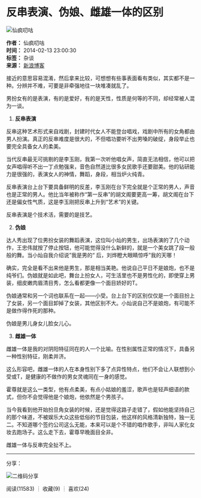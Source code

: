 # 反串表演、伪娘、雌雄一体的区别

![仙疯叨咕](http://p3.sinaimg.cn/1420020714/180/1)

**作者：** 仙疯叨咕  
**时间：** 2014-02-13 23:00:30  
**标签：** 杂谈  
**来源：** [新浪博客](http://blog.sina.com.cn/u/1420020714)

接近的意思容易混淆，然后拿来比较，可想想有些事表面看有类似，其实都不是一种。分辨并不难，可要是非牵强地往一块堆凑就乱了。

男扮女有的是表演，有的是爱好，有的是天性，性质是何等的不同，却经常被人混为一谈。

1. **反串表演**

反串这种艺术形式来自戏剧，封建时代女人不能登台唱戏，戏剧中所有的女角都由男人扮演。真正的反串难度是很大的，不但唱功要听不出男嗓的破绽，身段举止也要完全具备女人的柔美。

当代反串最无可挑剔的是李玉刚，我第一次听他唱女声，简直无法相信，他可以把女声唱得听不出一丁点勉强来，音色自然道比很多女民歌手还要甜美。他的钻研能力是很强的，表演女人的神情，舞蹈，身段，相当炉火纯青。

反串表演台上台下要具备鲜明的反差，李玉刚在台下完全就是个正常的男人，声音也是正常的男人。他比当年被称作“第一反串”的胡文阁要更高一筹，胡文阁在台下还是偏女性气质，这是李玉刚把反串上升到“艺术”的关键。

反串表演是个技术活，需要的是技艺。

2. **伪娘**

达人秀出现了位男扮女装的舞蹈表演，这位叫小灿的男生，出场表演的了几个动作，王忠伟就按了停止按钮，他可能觉得没什么新鲜的，就是一个美女跳了段一般般的舞。当小灿自我介绍说”我是男的“ 后，刘烨瞪大眼睛惊呼”我的天哪！

确实，完全是看不出来他是男生，那是相当美艳。他说自己平日不是娘炮，也不是纯爷们。伪娘就是如此吧，舞台上扮女人，可生活里也不是男性化的，即使穿上男装，细皮嫩肉眉清目秀，怎么看都更像一个面目娇好的T。

伪娘通常和另一个词也联系在一起——小受。台上台下的区别仅仅是一个面目扮上了女装，另一个面目卸掉了女装，其他区别不大。小灿说自己不是娘炮，有可能不是做作得作死的那种。

伪娘是男儿身女儿脸女儿心。

3. **雌雄一体**

雌雄一体是我的对阴阳特征同在的人一个比喻。在性别属性正常的情况下，具备另一种性别特征，刚柔并济。

这么形容吧，雌雄一体的人在本身性别下多了点异性特点，他们不会让人联想到小受或T，是健康的不做作的男女灵魂同在一身的感觉。

霍尊就是这么一类型，他有点柔美，有点小姑娘的羞涩，歌声也是轻声细语的款式，但你不会觉得他是个娘炮，他依然是个男孩子。

当今我看到他开始扮旦角女装的时候，还是觉得这路子走错了，假如他能坚持自己的那个味道，不被娱乐大众这些低俗的节目包装，他这样的风格清新独特，独一无二。不知道哪个签约公司这么无能，本来可以是个不错的唱作歌手，非叫人家化女妆去跑场子。这么走下去，霍尊早晚面目全非。

雌雄一体与反串完全扯不上。 

--- 

分享：

![二维码分享](//comet.blog.sina.com.cn/qr?https://blog.sina.com.cn/s/blog_54a3cbea0102eg3j.html)

阅读(11583) ┊ 收藏(9) ┊ 喜欢(24)